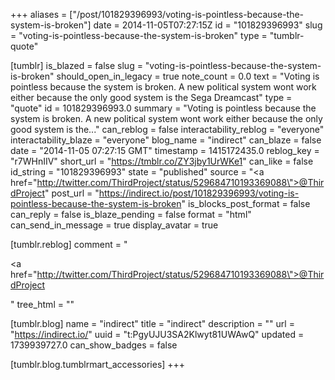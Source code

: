 +++
aliases = ["/post/101829396993/voting-is-pointless-because-the-system-is-broken"]
date = 2014-11-05T07:27:15Z
id = "101829396993"
slug = "voting-is-pointless-because-the-system-is-broken"
type = "tumblr-quote"

[tumblr]
is_blazed = false
slug = "voting-is-pointless-because-the-system-is-broken"
should_open_in_legacy = true
note_count = 0.0
text = "Voting is pointless because the system is broken. A new political system wont work either because the only good system is the Sega Dreamcast"
type = "quote"
id = 101829396993.0
summary = "Voting is pointless because the system is broken. A new political system wont work either because the only good system is the..."
can_reblog = false
interactability_reblog = "everyone"
interactability_blaze = "everyone"
blog_name = "indirect"
can_blaze = false
date = "2014-11-05 07:27:15 GMT"
timestamp = 1415172435.0
reblog_key = "r7WHnIIV"
short_url = "https://tmblr.co/ZY3jby1UrWKe1"
can_like = false
id_string = "101829396993"
state = "published"
source = "<a href=\"http://twitter.com/ThirdProject/status/529684710193369088\">@ThirdProject</a>"
post_url = "https://indirect.io/post/101829396993/voting-is-pointless-because-the-system-is-broken"
is_blocks_post_format = false
can_reply = false
is_blaze_pending = false
format = "html"
can_send_in_message = true
display_avatar = true

[tumblr.reblog]
comment = "<p><a href=\"http://twitter.com/ThirdProject/status/529684710193369088\">@ThirdProject</a></p>"
tree_html = ""

[tumblr.blog]
name = "indirect"
title = "indirect"
description = ""
url = "https://indirect.io/"
uuid = "t:PgyUJU3SA2Klwyt81UWAwQ"
updated = 1739939727.0
can_show_badges = false

[tumblr.blog.tumblrmart_accessories]
+++
